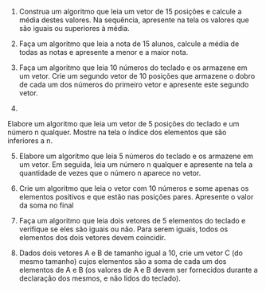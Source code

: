 1.	Construa um algoritmo que leia um vetor de 15 posições e calcule a média destes valores. Na sequência, apresente na tela os valores que são iguais ou superiores à média.

2.	Faça um algoritmo que leia a nota de 15 alunos, calcule a média de todas as notas e apresente a menor e a maior nota.

3.	Faça um algoritmo que leia 10 números do teclado e os armazene em um vetor. Crie um segundo vetor de 10 posições que armazene o dobro de cada um dos números do primeiro vetor e apresente este segundo vetor.
4.	
Elabore um algoritmo que leia um vetor de 5 posições do teclado e um número n qualquer. Mostre na tela o índice dos elementos que são inferiores a n.

5.	Elabore um algoritmo que leia 5 números do teclado e os armazene em um vetor. Em seguida, leia um número n qualquer e apresente na tela a quantidade de vezes que o número n aparece no vetor.

6.	Crie um algoritmo que leia o vetor com 10 números e some apenas os elementos positivos e que estão nas posições pares. Apresente o valor da soma no final

7.	Faça um algoritmo que leia dois vetores de 5 elementos do teclado e verifique se eles são iguais ou não. Para serem iguais, todos os elementos dos dois vetores devem coincidir.

8.	Dados dois vetores A e B de tamanho igual a 10, crie um vetor C (do mesmo tamanho) cujos elementos são a soma de cada um dos elementos de A e B (os valores de A e B devem ser fornecidos durante a declaração dos mesmos, e não lidos do teclado).
